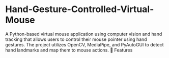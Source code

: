 # Hand-Gesture-Controlled-Virtual-Mouse
A Python-based virtual mouse application using computer vision and hand tracking that allows users to control their mouse pointer using hand gestures. The project utilizes OpenCV, MediaPipe, and PyAutoGUI to detect hand landmarks and map them to mouse actions.  🎯 Features
